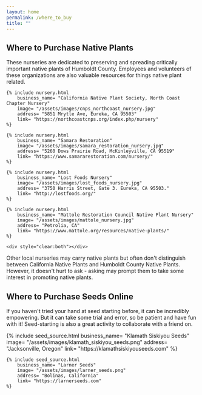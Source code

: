 ```yaml
---
layout: home                                                            
permalink: /where_to_buy
title: ""
---
```

<h2>Where to Purchase Native Plants</h2>
<p>
These nurseries are dedicated to preserving and spreading critically important native plants of Humboldt County. Employees and volunteers of these organizations are also valuable resources for things native plant related.
</p>
<div class="nursery-container">
	
	{% include nursery.html 
		business_name= "California Native Plant Society, North Coast Chapter Nursery"
		image= "/assets/images/cnps_northcoast_nursery.jpg" 
		address= "5851 Mrytle Ave, Eureka, CA 95503"
		link= "https://northcoastcnps.org/index.php/nursery"
	%}
	
	{% include nursery.html 
		business_name= "Samara Restoration"
		image= "/assets/images/samara_restoration_nursery.jpg" 
		address= "5260 Dows Prairie Road, McKinleyville, CA 95519"
		link= "https://www.samararestoration.com/nursery/"
	%}
	
	{% include nursery.html 
		business_name= "Lost Foods Nursery"
		image= "/assets/images/lost_foods_nursery.jpg" 
		address= "3750 Harris Street, Gate 3. Eureka, CA 95503." 
		link= "http://lostfoods.org/"
	%}
	
	{% include nursery.html 
		business_name= "Mattole Restoration Council Native Plant Nursery"
		image= "/assets/images/mattole_nursery.jpg" 
		address= "Petrolia, CA" 
		link= "https://www.mattole.org/resources/native-plants/"
	%}

	<div style="clear:both"></div>
</div>
<p>
Other local nurseries may carry native plants but often don't distinguish between California Native Plants and Humboldt County Native Plants. However, it doesn't hurt to ask - asking may prompt them to take some interest in promoting native plants.
</p>

<h2>Where to Purchase Seeds Online</h2>
<div class="seed-container">
	<p>If you haven't tried your hand at seed starting before, it can be incredibly empowering. But it can take some trial and error, so be patient and have fun with it! Seed-starting is also a great activity to collaborate with a friend on.  
	</p>	
	{% include seed_source.html 
		business_name= "Klamath Siskiyou Seeds"
		image= "/assets/images/klamath_siskiyou_seeds.png" 
		address= "Jacksonville, Oregon"
		link= "https://klamathsiskiyouseeds.com"
	%}
	
	{% include seed_source.html 
		business_name= "Larner Seeds"
		image= "/assets/images/larner_seeds.png" 
		address= "Bolinas, California"
		link= "https://larnerseeds.com"
	%}
</div>
